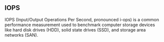 ## IOPS
IOPS (Input/Output Operations Per Second, pronounced i-ops) is a common performance measurement used to benchmark computer storage devices like hard disk drives (HDD), solid state drives (SSD), and storage area networks (SAN).